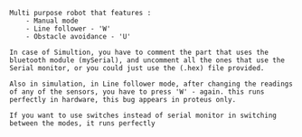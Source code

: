 	Multi purpose robot that features :
		- Manual mode 
		- Line follower - 'W' 
		- Obstacle avoidance - 'U'

	In case of Simultion, you have to comment the part that uses the bluetooth module (mySerial), and uncomment all the ones that use the Serial monitor, or you could just use the (.hex) file provided.

	Also in simulation, in Line follower mode, after changing the readings of any of the sensors, you have to press 'W' - again. this runs perfectly in hardware, this bug appears in proteus only.

	If you want to use switches instead of serial monitor in switching between the modes, it runs perfectly